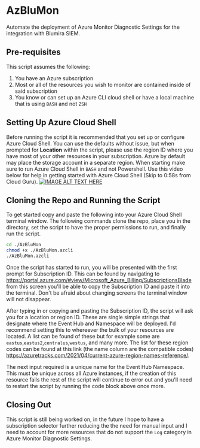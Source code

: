 # AzBluMon
Automate the deployment of Azure Monitor Diagnostic Settings for the integration with Blumira SIEM.

## Pre-requisites
This script assumes the following:
1. You have an Azure subscription
2. Most or all of the resources you wish to monitor are contained inside of said subscription
3. You know or can set up an Azure CLI cloud shell or have a local machine that is using `BASH` and not `ZSH`

## Setting Up Azure Cloud Shell
Before running the script it is recommended that you set up or configure Azure Cloud Shell. You can use the defaults without issue, but when prompted for **Location** within the script, please use the region ID where you have most of your other resources in your subscription. Azure by default may place the storage account in a separate region. When starting make sure to run Azure Cloud Shell in `BASH` and not Powershell. Use this video below for help in getting started with Azure Cloud Shell (Skip to 0:58s from Cloud Guru).
[![IMAGE ALT TEXT HERE](http://img.youtube.com/vi/2pQr-w8ZiYU/0.jpg)](http://www.youtube.com/watch?v=2pQr-w8ZiYU)

## Cloning the Repo and Running the Script
To get started copy and paste the following into your Azure Cloud Shell terminal window. The following commands clone the repo, place you in the directory, set the script to have the proper permissions to run, and finally run the script.

```Bash
cd ./AzBluMon
chmod +x ./AzBluMon.azcli
./AzBluMon.azcli
```
Once the script has started to run, you will be presented with the first prompt for Subscription ID. This can be found by navigating to https://portal.azure.com/#view/Microsoft_Azure_Billing/SubscriptionsBlade from this screen you'll be able to copy the Subscription ID and paste it into the terminal. Don't be afraid about changing screens the terminal window will not disappear.

After typing in or copying and pasting the Subscription ID, the script will ask you for a location or region ID. These are single simple strings that designate where the Event Hub and Namespace will be deployed. I'd recommend setting this to whereever the bulk of your resources are located. A list can be found of these but for example some are `eastus`,`eastus2`,`centralus`,`westus`, and many more. The list for these region codes can be found at this link (the name column are the compatible codes) https://azuretracks.com/2021/04/current-azure-region-names-reference/.

The next input required is a unique name for the Event Hub Namespace. This must be unique across all Azure instances, if the creation of this resource fails the rest of the script will continue to error out and you'll need to restart the script by running the code block above once more.

## Closing Out
This script is still being worked on, in the future I hope to have a subscription selector further reducing the the need for manual input and I need to account for more resources that do not support the `Log` category in Azure Monitor Diagnostic Settings.
